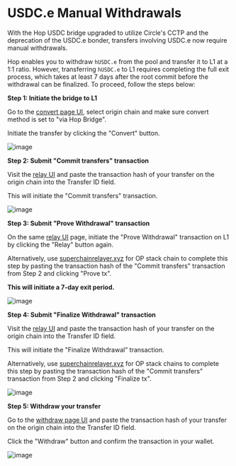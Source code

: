 # USDC.e Manual Withdrawals

With the Hop USDC bridge upgraded to utilize Circle's CCTP and the deprecation of the USDC.e bonder, transfers involving USDC.e now require manual withdrawals.

Hop enables you to withdraw `hUSDC.e` from the pool and transfer it to L1 at a 1:1 ratio. However, transferring `hUSDC.e` to L1 requires completing the full exit process, which takes at least 7 days after the root commit before the withdrawal can be finalized. To proceed, follow the steps below:

**Step 1: Initiate the bridge to L1**

Go to the [convert page UI](https://app.hop.exchange/#/convert/hop), select origin chain and make sure convert method is set to "via Hop Bridge".

Initiate the transfer by clicking the "Convert" button.

![image](https://github.com/user-attachments/assets/4b62d9b4-0c72-4ec5-bccd-622ab8c14636)


**Step 2: Submit "Commit transfers" transaction**

Visit the [relay UI](https://app.hop.exchange/#/relay) and paste the transaction hash of your transfer on the origin chain into the Transfer ID field.

This will initiate the "Commit transfers" transaction.

![image](https://github.com/user-attachments/assets/6c4864c1-3e08-43ac-8811-7be57a85937c)

**Step 3: Submit "Prove Withdrawal" transaction**

On the same [relay UI](https://app.hop.exchange/#/relay) page, initiate the "Prove Withdrawal" transaction on L1 by clicking the "Relay" button again.

Alternatively, use [superchainrelayer.xyz](https://superchainrelayer.xyz/) for OP stack chain to complete this step by pasting the transaction hash of the "Commit transfers" transaction from Step 2 and clicking "Prove tx".

**This will initiate a 7-day exit period.**

![image](https://github.com/user-attachments/assets/8686e83d-b811-4a43-aff0-c085142d6360)

**Step 4: Submit "Finalize Withdrawal" transaction**

Visit the [relay UI](https://app.hop.exchange/#/relay) and paste the transaction hash of your transfer on the origin chain into the Transfer ID field.

This will initiate the "Finalize Withdrawal" transaction.

Alternatively, use [superchainrelayer.xyz](https://superchainrelayer.xyz/) for OP stack chains to complete this step by pasting the transaction hash of the "Commit transfers" transaction from Step 2 and clicking "Finalize tx".

![image](https://github.com/user-attachments/assets/e3570586-7f5e-4a3c-a213-472129d8ca48)

**Step 5: Withdraw your transfer**

Go to the [withdraw page UI](https://app.hop.exchange/#/withdraw) and paste the transaction hash of your transfer on the origin chain into the Transfer ID field.

Click the "Withdraw" button and confirm the transaction in your wallet.

![image](https://github.com/user-attachments/assets/b90be264-ccd0-4070-ac35-9a26c2c5a649)
